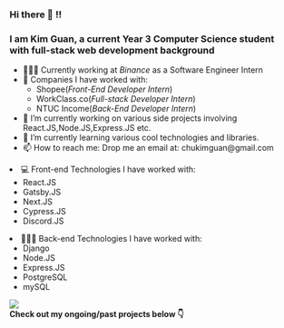 ### Hi there 👋 !!
### I am Kim Guan, a current Year 3 Computer Science student with full-stack web development background

<ul>
 <li> 👨🏻‍💻 Currently working at <i>Binance</i> as a Software Engineer Intern
 </li>
  
 
<li> 🧳 Companies I have worked with:
 
 <ul>
  <li>Shopee(<i>Front-End Developer Intern</i>)</li>
  <li> WorkClass.co(<i>Full-stack Developer Intern</i>)</li>
  <li>NTUC Income(<i>Back-End Developer Intern</i>)</li>
 </ul>
 
 
<li>🔭 I’m currently working on various side projects involving React.JS,Node.JS,Express.JS etc. </li>
<li>🌱 I’m currently learning various cool technologies and libraries. </li>
<li>📫 How to reach me: Drop me an email at: chukimguan@gmail.com </li>
</ul>

 
<div width="400"> 
  <li> 💻 Front-end Technologies I have worked with: 
<ul>
  <li>React.JS</li>
  <li>Gatsby.JS</li>
  <li>Next.JS</li>
  <li>Cypress.JS</li>
  <li>Discord.JS</li>
</ul></li>
 </div>
  
<div width="400"> 
<li> 👨🏻‍💻 Back-end Technologies I have worked with: 
<ul>
  <li>Django</li>
  <li>Node.JS</li>
  <li>Express.JS</li>
  <li>PostgreSQL</li>
  <li>mySQL</li>
</ul></li>
</div>
<img src="https://github-readme-stats.vercel.app/api?username=soaza&show_icons=true&theme=gotham"/>

<br/>
  <b>Check out my ongoing/past projects below 👇</b>
